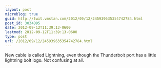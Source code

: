 ```yaml
---
layout: post
microblog: true
guid: http://twit.vmstan.com/2012/09/12/245939635354742784.html
post_id: 3034895
date: 2012-09-12T11:39:13-0600
lastmod: 2012-09-12T11:39:13-0600
type: post
url: /2012/09/12/245939635354742784.html
---
```

New cable is called Lightning, even though the Thunderbolt port has a little lightning bolt logo. Not confusing at all.
